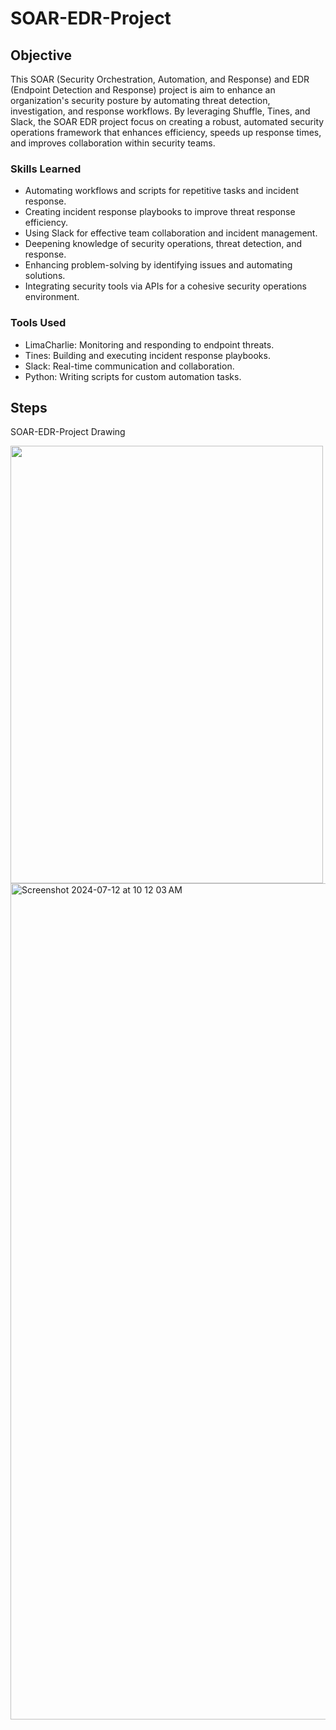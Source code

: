 # SOAR-EDR-Project

## Objective

This SOAR (Security Orchestration, Automation, and Response) and EDR (Endpoint Detection and Response) project is aim to enhance an organization's security posture by automating threat detection, investigation, and response workflows. By leveraging Shuffle, Tines, and Slack, the SOAR EDR project focus on creating a robust, automated security operations framework that enhances efficiency, speeds up response times, and improves collaboration within security teams.


### Skills Learned

- Automating workflows and scripts for repetitive tasks and incident response.
- Creating incident response playbooks to improve threat response efficiency.
- Using Slack for effective team collaboration and incident management.
- Deepening knowledge of security operations, threat detection, and response.
- Enhancing problem-solving by identifying issues and automating solutions.
- Integrating security tools via APIs for a cohesive security operations environment.

### Tools Used

- LimaCharlie: Monitoring and responding to endpoint threats.
- Tines: Building and executing incident response playbooks.
- Slack: Real-time communication and collaboration.
- Python: Writing scripts for custom automation tasks.

## Steps
SOAR-EDR-Project Drawing

<img src="https://github.com/user-attachments/assets/5f680087-4471-44ce-b47b-1c29ba1b9c30" width="500" height="700">
<br/>
<img width="1338" alt="Screenshot 2024-07-12 at 10 12 03 AM" src="https://github.com/user-attachments/assets/b86973bc-cc4d-4ac3-9dfd-b8633657efdd">




